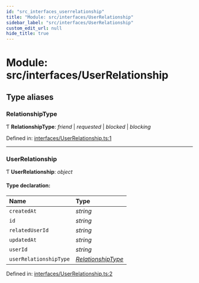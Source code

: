 ```yaml
---
id: "src_interfaces_userrelationship"
title: "Module: src/interfaces/UserRelationship"
sidebar_label: "src/interfaces/UserRelationship"
custom_edit_url: null
hide_title: true
---
```


# Module: src/interfaces/UserRelationship

## Type aliases

### RelationshipType

Ƭ **RelationshipType**: *friend* \| *requested* \| *blocked* \| *blocking*

Defined in: [interfaces/UserRelationship.ts:1](https://github.com/xr3ngine/xr3ngine/blob/a16a45d7e/packages/common/src/interfaces/UserRelationship.ts#L1)

___

### UserRelationship

Ƭ **UserRelationship**: *object*

#### Type declaration:

Name | Type |
:------ | :------ |
`createdAt` | *string* |
`id` | *string* |
`relatedUserId` | *string* |
`updatedAt` | *string* |
`userId` | *string* |
`userRelationshipType` | [*RelationshipType*](src_interfaces_userrelationship.md#relationshiptype) |

Defined in: [interfaces/UserRelationship.ts:2](https://github.com/xr3ngine/xr3ngine/blob/a16a45d7e/packages/common/src/interfaces/UserRelationship.ts#L2)
